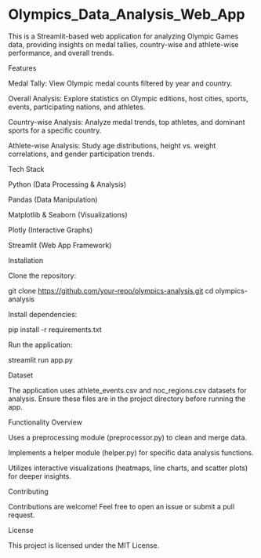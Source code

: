 # Olympics_Data_Analysis_Web_App
This is a Streamlit-based web application for analyzing Olympic Games data, providing insights on medal tallies, country-wise and athlete-wise performance, and overall trends.

Features

Medal Tally: View Olympic medal counts filtered by year and country.

Overall Analysis: Explore statistics on Olympic editions, host cities, sports, events, participating nations, and athletes.

Country-wise Analysis: Analyze medal trends, top athletes, and dominant sports for a specific country.

Athlete-wise Analysis: Study age distributions, height vs. weight correlations, and gender participation trends.

Tech Stack

Python (Data Processing & Analysis)

Pandas (Data Manipulation)

Matplotlib & Seaborn (Visualizations)

Plotly (Interactive Graphs)

Streamlit (Web App Framework)

Installation

Clone the repository:

git clone https://github.com/your-repo/olympics-analysis.git
cd olympics-analysis

Install dependencies:

pip install -r requirements.txt

Run the application:

streamlit run app.py

Dataset

The application uses athlete_events.csv and noc_regions.csv datasets for analysis. Ensure these files are in the project directory before running the app.

Functionality Overview

Uses a preprocessing module (preprocessor.py) to clean and merge data.

Implements a helper module (helper.py) for specific data analysis functions.

Utilizes interactive visualizations (heatmaps, line charts, and scatter plots) for deeper insights.

Contributing

Contributions are welcome! Feel free to open an issue or submit a pull request.

License

This project is licensed under the MIT License.
